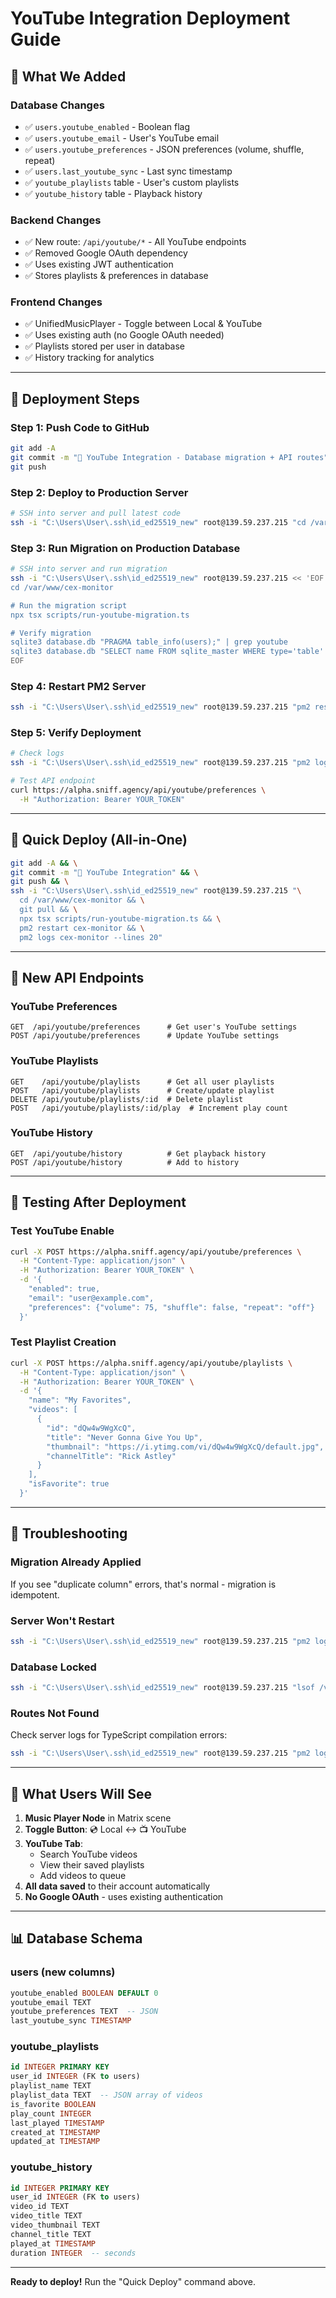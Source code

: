 # YouTube Integration Deployment Guide

## 🎵 What We Added

### Database Changes
- ✅ `users.youtube_enabled` - Boolean flag
- ✅ `users.youtube_email` - User's YouTube email
- ✅ `users.youtube_preferences` - JSON preferences (volume, shuffle, repeat)
- ✅ `users.last_youtube_sync` - Last sync timestamp
- ✅ `youtube_playlists` table - User's custom playlists
- ✅ `youtube_history` table - Playback history

### Backend Changes
- ✅ New route: `/api/youtube/*` - All YouTube endpoints
- ✅ Removed Google OAuth dependency
- ✅ Uses existing JWT authentication
- ✅ Stores playlists & preferences in database

### Frontend Changes
- ✅ UnifiedMusicPlayer - Toggle between Local & YouTube
- ✅ Uses existing auth (no Google OAuth needed)
- ✅ Playlists stored per user in database
- ✅ History tracking for analytics

---

## 🚀 Deployment Steps

### Step 1: Push Code to GitHub
```bash
git add -A
git commit -m "🎵 YouTube Integration - Database migration + API routes"
git push
```

### Step 2: Deploy to Production Server
```bash
# SSH into server and pull latest code
ssh -i "C:\Users\User\.ssh\id_ed25519_new" root@139.59.237.215 "cd /var/www/cex-monitor && git pull"
```

### Step 3: Run Migration on Production Database
```bash
# SSH into server and run migration
ssh -i "C:\Users\User\.ssh\id_ed25519_new" root@139.59.237.215 << 'EOF'
cd /var/www/cex-monitor

# Run the migration script
npx tsx scripts/run-youtube-migration.ts

# Verify migration
sqlite3 database.db "PRAGMA table_info(users);" | grep youtube
sqlite3 database.db "SELECT name FROM sqlite_master WHERE type='table' AND name LIKE 'youtube%';"
EOF
```

### Step 4: Restart PM2 Server
```bash
ssh -i "C:\Users\User\.ssh\id_ed25519_new" root@139.59.237.215 "pm2 restart cex-monitor"
```

### Step 5: Verify Deployment
```bash
# Check logs
ssh -i "C:\Users\User\.ssh\id_ed25519_new" root@139.59.237.215 "pm2 logs cex-monitor --lines 50"

# Test API endpoint
curl https://alpha.sniff.agency/api/youtube/preferences \
  -H "Authorization: Bearer YOUR_TOKEN"
```

---

## 🔄 Quick Deploy (All-in-One)
```bash
git add -A && \
git commit -m "🎵 YouTube Integration" && \
git push && \
ssh -i "C:\Users\User\.ssh\id_ed25519_new" root@139.59.237.215 "\
  cd /var/www/cex-monitor && \
  git pull && \
  npx tsx scripts/run-youtube-migration.ts && \
  pm2 restart cex-monitor && \
  pm2 logs cex-monitor --lines 20"
```

---

## 📡 New API Endpoints

### YouTube Preferences
```http
GET  /api/youtube/preferences      # Get user's YouTube settings
POST /api/youtube/preferences      # Update YouTube settings
```

### YouTube Playlists
```http
GET    /api/youtube/playlists      # Get all user playlists
POST   /api/youtube/playlists      # Create/update playlist
DELETE /api/youtube/playlists/:id  # Delete playlist
POST   /api/youtube/playlists/:id/play  # Increment play count
```

### YouTube History
```http
GET  /api/youtube/history          # Get playback history
POST /api/youtube/history          # Add to history
```

---

## 🧪 Testing After Deployment

### Test YouTube Enable
```bash
curl -X POST https://alpha.sniff.agency/api/youtube/preferences \
  -H "Content-Type: application/json" \
  -H "Authorization: Bearer YOUR_TOKEN" \
  -d '{
    "enabled": true,
    "email": "user@example.com",
    "preferences": {"volume": 75, "shuffle": false, "repeat": "off"}
  }'
```

### Test Playlist Creation
```bash
curl -X POST https://alpha.sniff.agency/api/youtube/playlists \
  -H "Content-Type: application/json" \
  -H "Authorization: Bearer YOUR_TOKEN" \
  -d '{
    "name": "My Favorites",
    "videos": [
      {
        "id": "dQw4w9WgXcQ",
        "title": "Never Gonna Give You Up",
        "thumbnail": "https://i.ytimg.com/vi/dQw4w9WgXcQ/default.jpg",
        "channelTitle": "Rick Astley"
      }
    ],
    "isFavorite": true
  }'
```

---

## 🐛 Troubleshooting

### Migration Already Applied
If you see "duplicate column" errors, that's normal - migration is idempotent.

### Server Won't Restart
```bash
ssh -i "C:\Users\User\.ssh\id_ed25519_new" root@139.59.237.215 "pm2 logs cex-monitor --err"
```

### Database Locked
```bash
ssh -i "C:\Users\User\.ssh\id_ed25519_new" root@139.59.237.215 "lsof /var/www/cex-monitor/database.db"
```

### Routes Not Found
Check server logs for TypeScript compilation errors:
```bash
ssh -i "C:\Users\User\.ssh\id_ed25519_new" root@139.59.237.215 "pm2 logs cex-monitor | grep -i error"
```

---

## 🎯 What Users Will See

1. **Music Player Node** in Matrix scene
2. **Toggle Button**: 💿 Local ↔ 📺 YouTube
3. **YouTube Tab**: 
   - Search YouTube videos
   - View their saved playlists
   - Add videos to queue
4. **All data saved** to their account automatically
5. **No Google OAuth** - uses existing authentication

---

## 📊 Database Schema

### users (new columns)
```sql
youtube_enabled BOOLEAN DEFAULT 0
youtube_email TEXT
youtube_preferences TEXT  -- JSON
last_youtube_sync TIMESTAMP
```

### youtube_playlists
```sql
id INTEGER PRIMARY KEY
user_id INTEGER (FK to users)
playlist_name TEXT
playlist_data TEXT  -- JSON array of videos
is_favorite BOOLEAN
play_count INTEGER
last_played TIMESTAMP
created_at TIMESTAMP
updated_at TIMESTAMP
```

### youtube_history
```sql
id INTEGER PRIMARY KEY
user_id INTEGER (FK to users)
video_id TEXT
video_title TEXT
video_thumbnail TEXT
channel_title TEXT
played_at TIMESTAMP
duration INTEGER  -- seconds
```

---

**Ready to deploy!** Run the "Quick Deploy" command above.
